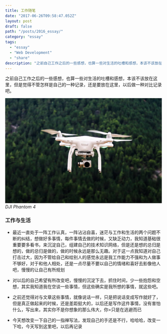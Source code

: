 ```yaml
---
title: 工作随笔
date: "2017-06-26T09:58:47.052Z"
layout: post
draft: false
path: "/posts/2016_essay/"
category: "essay"
tags:
  - "essay"
  - "Web Development"
  - "share"
description: "之前自己工作之后的一些感想，也算一些对生活的吐槽和感想，本该不该放在这里，但是觉得不管怎样是自己的一种记录，还是要放在这里，以后做一种对比记录吧"
---
```



之前自己工作之后的一些感想，也算一些对生活的吐槽和感想，本该不该放在这里，但是觉得不管怎样是自己的一种记录，还是要放在这里，以后做一种对比记录吧。

![DJI Phantom 4](./1.jpg)
*DJI Phantom 4*

### 工作与生活
- 最近一直处于一阵工作认真，一阵沾沾自喜，迷茫与工作和生活的两个问题不断的纠结，想做好多事情，每件事情去做的时候，又缺乏动力，我知道基础很重要要多看书，来沉淀自己，组建自己的技术知识网络，但是还是想的总归是想的，做的总归是做的，做的时候永远是那么无趣。对于这一点我知道对自己打击过大，因为不管给自己和给别人的感觉永远是我工作能力不强和为人做事不够好，对于和他人相处，还是一点尽量不要以自己的情绪和喜好去影像他人吧，慢慢的让自己有所规划

- 对以后的自己希望有所改变吧，慢慢的沉淀下去，抓住时间，少一些抱怨和空想，其实我知道我在空谈一些事情，但这些确实是我所想的事情，就这些吧。

- 之前还觉得对与文章这些事情，就像说话一样，只是把说话变成写作就好了，但是真正做起来的时候，还是差距挺大的，以后还是写作这件事情，没有害怕什么，写出来，其实你不是你想象的那么伟大，你=只是在逃避而已

- 今天想改变一下自己的一指禅写法，发现自己的手还是不行，哈哈哈，改变一下哈，今天写到这里吧，以后再记录